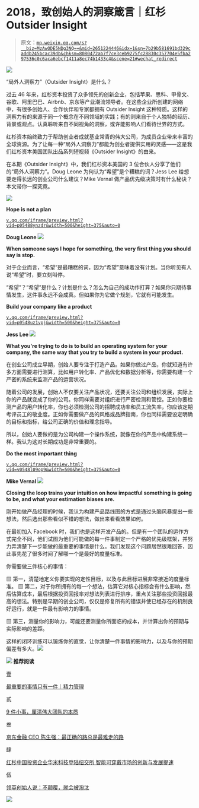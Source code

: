 # 2018，致创始人的洞察箴言｜红杉 Outsider Insight

> 原文：[`mp.weixin.qq.com/s?__biz=MzAwODE5NDg3NQ==&mid=2651224446&idx=1&sn=7b29b581691bd329caddb245bcac39db&chksm=8080472ab7f7ce3ceb9275fc28830c357704e5fba297536c0c6aca6ebcf1411a8ec74b1433c4&scene=21#wechat_redirect`](http://mp.weixin.qq.com/s?__biz=MzAwODE5NDg3NQ==&mid=2651224446&idx=1&sn=7b29b581691bd329caddb245bcac39db&chksm=8080472ab7f7ce3ceb9275fc28830c357704e5fba297536c0c6aca6ebcf1411a8ec74b1433c4&scene=21#wechat_redirect)

![](img/a992489b33a96bfccaca0508e99075be.png)

“局外人洞察力”（Outsider Insight）是什么？

过去 46 年来，红杉资本投资了众多领先的创新企业，包括苹果、思科、甲骨文、谷歌、阿里巴巴、Airbnb、京东等产业潮流领导者。在这些企业所创建的网络中，有很多创始人、合作伙伴和专家都拥有 Outsider Insight 这种特质。这样的洞察力有的来源于同一个概念在不同领域的实践；有的则来自于个人独特的经历、背景或观点。认真聆听来自不同视角的洞察，或许能影响人们看待世界的方式。

红杉资本始终致力于帮助创业者成就基业常青的伟大公司，为成员企业带来丰富的全球资源。为了让每一种“局外人洞察力”都能为创业者提供实用的灵感——这是我们红杉资本美国团队出品系列短视频《Outsider Insight》的由来。

在本期《Outsider Insight》中，我们红杉资本美国的 3 位合伙人分享了他们的“局外人洞察力”。Doug Leone 为何认为“希望”是个糟糕的词？Jess Lee 给想要走得长远的创业公司什么建议？Mike Vernal 做产品优先级决策时有什么秘诀？本文带你一探究竟。

![](img/713fa5b464d8c2c59689e428adde303a.png)

**Hope is not a plan**

[`v.qq.com/iframe/preview.html?vid=p05488ynzdr&width=500&height=375&auto=0`](https://v.qq.com/iframe/preview.html?vid=p05488ynzdr&width=500&height=375&auto=0)

**Doug Leone ![](img/edb42b9f59adaafdfc4835e6ec30c5a1.png)**

**When someone says I hope for something, the very first thing you should say is stop.**

对于企业而言，“希望”是最糟糕的词，因为“希望”意味着没有计划。当你听见有人说“希望”时，要立刻叫停。

“希望”？“希望”是什么？计划是什么？怎么为自己的成功作打算？如果你只期待事情发生，这件事永远不会成真。但如果你为它做个规划，它就有可能发生。

**Build your company like a product**

[`v.qq.com/iframe/preview.html?vid=p0548uz1vpj&width=500&height=375&auto=0`](https://v.qq.com/iframe/preview.html?vid=p0548uz1vpj&width=500&height=375&auto=0)

**Jess Lee ![](img/edb42b9f59adaafdfc4835e6ec30c5a1.png)**

**What you're trying to do is to build an operating system for your company, the same way that you try to build a system in your product.**

在创业公司成立早期，创始人要专注于打造产品。如果你做过产品，你就知道有许多方面需要进行测算，比如用户转化率、产品优化和数据分析等，你需要构建一个严密的系统来监测产品的运营状况。

随着公司的发展，创始人不仅要关注产品状况，还要关注公司和组织发展，实际上你的产品就变成了你的公司。你同样需要对组织进行严密检测和管控。正如你要检测产品的用户转化率，你也必须检测公司的招聘成功率和员工流失率，你应该定期考评员工的敬业度。正如你需要做产品的风格或品牌指南，你也同样需要设定明确的目标和指标，给公司正确的价值和理念指导。

所以，创始人要做的是为公司构建一个操作系统，就像在你的产品中构建系统一样。我认为这对长期成功是非常重要的。

**Do the most important thing**

[`v.qq.com/iframe/preview.html?vid=v0548l09op9&width=500&height=375&auto=0`](https://v.qq.com/iframe/preview.html?vid=v0548l09op9&width=500&height=375&auto=0)

**Mike Vernal ![](img/edb42b9f59adaafdfc4835e6ec30c5a1.png)**

**Closing the loop trains your intuition on how impactful something is going to be, and what your estimation biases are.**

刚开始做产品经理的时候，我认为构建产品路线图的方式是通过头脑风暴提出一些想法，然后选出那些看似不错的想法，做出来看看效果如何。

在最初加入 Facebook 时，我们也是这样开发产品的。但是有一个团队的运作方式完全不同，他们试图为他们可能做的每一件事制定一个严格的优先级框架，并努力弄清楚下一步能做的最重要的事情是什么。我们发现这个问题居然很难回答，因此事先花了很多时间了解哪一个是最好的度量标准。

你需要做三件核心的事情：

▨ 第一，清楚地定义你要实现的定性目标，以及与此目标进展非常接近的度量标准。
▨ 第二，对于你所拥有的每一个想法，估算它对核心指标会有什么影响，然后估算成本，最后根据投资回报率对想法列表进行排序，重点关注那些投资回报最高的想法。特别是早期的创业公司，仅仅是修复所有的错误并使已经存在的机制良好运行，就是一件最有影响力的事情。

▨ 第三，测量你的影响力，可能还要测量你所面临的成本，并计算出你的预期与实际影响的差距。

这样的闭环训练可以锻炼你的直觉，让你清楚一件事情的影响力，以及与你的预期偏差有多大。![](img/28f61dcf26ae7905461afd8c84de9c20.png)

**![](img/ed23ed3c915d21701a81ad8650a409a7.png) 推荐阅读**

壹

[最重要的事情只有一件｜精力管理](http://mp.weixin.qq.com/s?__biz=MzAwODE5NDg3NQ==&mid=2651224416&idx=1&sn=5c11803894c0a2bba8bdbe4dea1dd5a0&chksm=80804734b7f7ce225fb155f17736633a3fa49cbcdc4f535366467c63d5767a6270ec84d18ea2&scene=21#wechat_redirect)

贰

[9 件小事，厘清伟大团队的本质](http://mp.weixin.qq.com/s?__biz=MzAwODE5NDg3NQ==&mid=2651224419&idx=1&sn=ae11c6ec8240699bf37eb05db01ef008&chksm=80804737b7f7ce21579a6f0d1259e578e820c46c9c466a043e6e1fd3eeaeadd02bc74ec42d6b&scene=21#wechat_redirect)

叁

[京东金融 CEO 陈生强：最正确的路总是最难走的路](http://mp.weixin.qq.com/s?__biz=MzAwODE5NDg3NQ==&mid=2651224426&idx=1&sn=384dbe556f86bd8d27b6f531c9cadd79&chksm=8080473eb7f7ce287f23bb333e84c7ee0a83ac64af3e02605d0ca54f5187cce85385c3739a96&scene=21#wechat_redirect)

肆

[红杉中国投资企业华米科技登陆纽交所 智能可穿戴市场的创新与发展提速](http://mp.weixin.qq.com/s?__biz=MzAwODE5NDg3NQ==&mid=2651224440&idx=1&sn=20b275a28a777feb6769bf5c4bc4a8c4&chksm=8080472cb7f7ce3a0cfae86b79fb6b694457213506b7fbbd5990803ddff290808a74e5225214&scene=21#wechat_redirect)

伍

[领英创始人说：不颠覆，就会被淘汰](http://mp.weixin.qq.com/s?__biz=MzAwODE5NDg3NQ==&mid=2651224441&idx=1&sn=70f85835c05d898889ebb344561d0e47&chksm=8080472db7f7ce3b58f793f7eb0e44d36ea9f36e507bd55319e05407eecd65761490dc21efc6&scene=21#wechat_redirect)

![](img/a67263982aadeaf4de9c01a2a1767c6e.png)